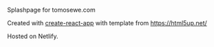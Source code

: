Splashpage for tomosewe.com

Created with [create-react-app](https://github.com/facebook/create-react-app) with template from https://html5up.net/

Hosted on Netlify.